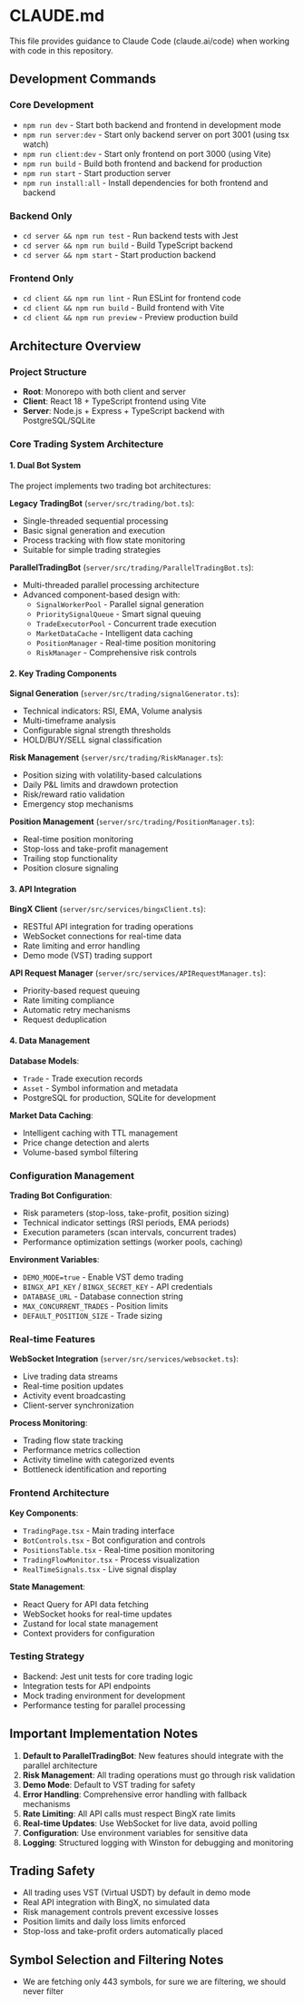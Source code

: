 # CLAUDE.md

This file provides guidance to Claude Code (claude.ai/code) when working with code in this repository.

## Development Commands

### Core Development
- `npm run dev` - Start both backend and frontend in development mode
- `npm run server:dev` - Start only backend server on port 3001 (using tsx watch)
- `npm run client:dev` - Start only frontend on port 3000 (using Vite)
- `npm run build` - Build both frontend and backend for production
- `npm run start` - Start production server
- `npm run install:all` - Install dependencies for both frontend and backend

### Backend Only
- `cd server && npm run test` - Run backend tests with Jest
- `cd server && npm run build` - Build TypeScript backend
- `cd server && npm start` - Start production backend

### Frontend Only  
- `cd client && npm run lint` - Run ESLint for frontend code
- `cd client && npm run build` - Build frontend with Vite
- `cd client && npm run preview` - Preview production build

## Architecture Overview

### Project Structure
- **Root**: Monorepo with both client and server
- **Client**: React 18 + TypeScript frontend using Vite
- **Server**: Node.js + Express + TypeScript backend with PostgreSQL/SQLite

### Core Trading System Architecture

#### 1. Dual Bot System
The project implements two trading bot architectures:

**Legacy TradingBot** (`server/src/trading/bot.ts`):
- Single-threaded sequential processing
- Basic signal generation and execution
- Process tracking with flow state monitoring
- Suitable for simple trading strategies

**ParallelTradingBot** (`server/src/trading/ParallelTradingBot.ts`):
- Multi-threaded parallel processing architecture
- Advanced component-based design with:
  - `SignalWorkerPool` - Parallel signal generation
  - `PrioritySignalQueue` - Smart signal queuing
  - `TradeExecutorPool` - Concurrent trade execution
  - `MarketDataCache` - Intelligent data caching
  - `PositionManager` - Real-time position monitoring
  - `RiskManager` - Comprehensive risk controls

#### 2. Key Trading Components

**Signal Generation** (`server/src/trading/signalGenerator.ts`):
- Technical indicators: RSI, EMA, Volume analysis
- Multi-timeframe analysis
- Configurable signal strength thresholds
- HOLD/BUY/SELL signal classification

**Risk Management** (`server/src/trading/RiskManager.ts`):
- Position sizing with volatility-based calculations
- Daily P&L limits and drawdown protection
- Risk/reward ratio validation
- Emergency stop mechanisms

**Position Management** (`server/src/trading/PositionManager.ts`):
- Real-time position monitoring
- Stop-loss and take-profit management
- Trailing stop functionality
- Position closure signaling

#### 3. API Integration
**BingX Client** (`server/src/services/bingxClient.ts`):
- RESTful API integration for trading operations
- WebSocket connections for real-time data
- Rate limiting and error handling
- Demo mode (VST) trading support

**API Request Manager** (`server/src/services/APIRequestManager.ts`):
- Priority-based request queuing
- Rate limiting compliance
- Automatic retry mechanisms
- Request deduplication

#### 4. Data Management
**Database Models**:
- `Trade` - Trade execution records
- `Asset` - Symbol information and metadata
- PostgreSQL for production, SQLite for development

**Market Data Caching**:
- Intelligent caching with TTL management
- Price change detection and alerts
- Volume-based symbol filtering

### Configuration Management

**Trading Bot Configuration**:
- Risk parameters (stop-loss, take-profit, position sizing)
- Technical indicator settings (RSI periods, EMA periods)
- Execution parameters (scan intervals, concurrent trades)
- Performance optimization settings (worker pools, caching)

**Environment Variables**:
- `DEMO_MODE=true` - Enable VST demo trading
- `BINGX_API_KEY` / `BINGX_SECRET_KEY` - API credentials
- `DATABASE_URL` - Database connection string
- `MAX_CONCURRENT_TRADES` - Position limits
- `DEFAULT_POSITION_SIZE` - Trade sizing

### Real-time Features

**WebSocket Integration** (`server/src/services/websocket.ts`):
- Live trading data streams
- Real-time position updates
- Activity event broadcasting
- Client-server synchronization

**Process Monitoring**:
- Trading flow state tracking
- Performance metrics collection
- Activity timeline with categorized events
- Bottleneck identification and reporting

### Frontend Architecture

**Key Components**:
- `TradingPage.tsx` - Main trading interface
- `BotControls.tsx` - Bot configuration and controls
- `PositionsTable.tsx` - Real-time position monitoring
- `TradingFlowMonitor.tsx` - Process visualization
- `RealTimeSignals.tsx` - Live signal display

**State Management**:
- React Query for API data fetching
- WebSocket hooks for real-time updates
- Zustand for local state management
- Context providers for configuration

### Testing Strategy
- Backend: Jest unit tests for core trading logic
- Integration tests for API endpoints
- Mock trading environment for development
- Performance testing for parallel processing

## Important Implementation Notes

1. **Default to ParallelTradingBot**: New features should integrate with the parallel architecture
2. **Risk Management**: All trading operations must go through risk validation
3. **Demo Mode**: Default to VST trading for safety
4. **Error Handling**: Comprehensive error handling with fallback mechanisms
5. **Rate Limiting**: All API calls must respect BingX rate limits
6. **Real-time Updates**: Use WebSocket for live data, avoid polling
7. **Configuration**: Use environment variables for sensitive data
8. **Logging**: Structured logging with Winston for debugging and monitoring

## Trading Safety
- All trading uses VST (Virtual USDT) by default in demo mode
- Real API integration with BingX, no simulated data
- Risk management controls prevent excessive losses
- Position limits and daily loss limits enforced
- Stop-loss and take-profit orders automatically placed

## Symbol Selection and Filtering Notes
- We are fetching only 443 symbols, for sure we are filtering, we should never filter